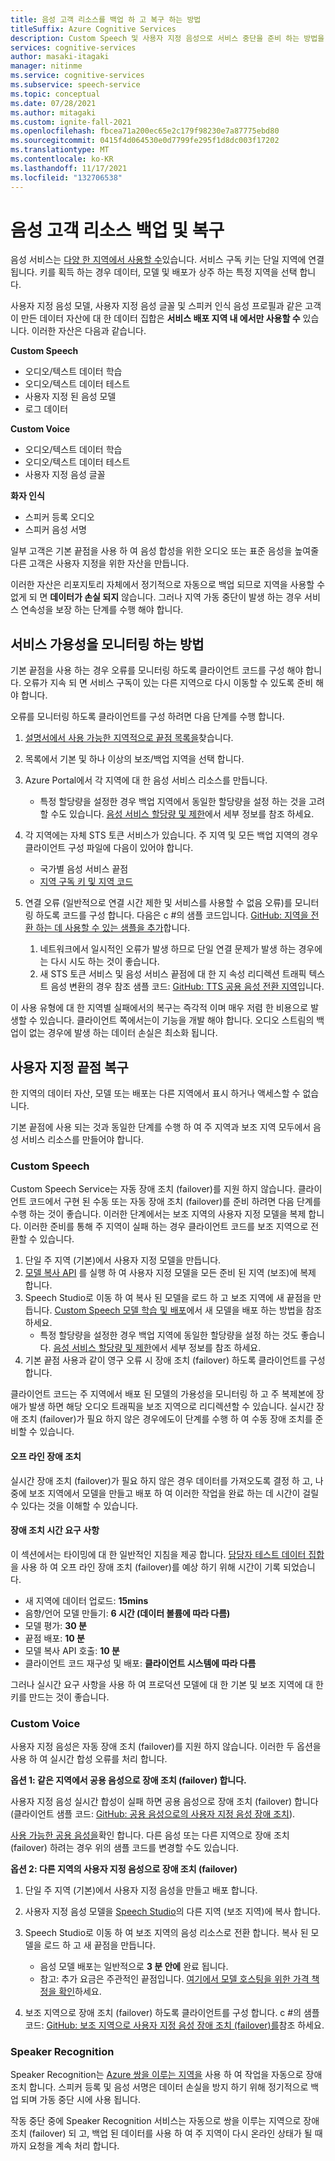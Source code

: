 ```yaml
---
title: 음성 고객 리소스를 백업 하 고 복구 하는 방법
titleSuffix: Azure Cognitive Services
description: Custom Speech 및 사용자 지정 음성으로 서비스 중단을 준비 하는 방법을 알아봅니다.
services: cognitive-services
author: masaki-itagaki
manager: nitinme
ms.service: cognitive-services
ms.subservice: speech-service
ms.topic: conceptual
ms.date: 07/28/2021
ms.author: mitagaki
ms.custom: ignite-fall-2021
ms.openlocfilehash: fbcea71a200ec65e2c179f98230e7a87775ebd80
ms.sourcegitcommit: 0415f4d064530e0d7799fe295f1d8dc003f17202
ms.translationtype: MT
ms.contentlocale: ko-KR
ms.lasthandoff: 11/17/2021
ms.locfileid: "132706538"
---
```

# <a name="back-up-and-recover-speech-customer-resources"></a>음성 고객 리소스 백업 및 복구

음성 서비스는 [다양 한 지역에서 사용할 수](./regions.md)있습니다. 서비스 구독 키는 단일 지역에 연결 됩니다. 키를 획득 하는 경우 데이터, 모델 및 배포가 상주 하는 특정 지역을 선택 합니다.

사용자 지정 음성 모델, 사용자 지정 음성 글꼴 및 스피커 인식 음성 프로필과 같은 고객이 만든 데이터 자산에 대 한 데이터 집합은 **서비스 배포 지역 내 에서만 사용할 수** 있습니다. 이러한 자산은 다음과 같습니다.

**Custom Speech**
-   오디오/텍스트 데이터 학습
-   오디오/텍스트 데이터 테스트
-   사용자 지정 된 음성 모델
-   로그 데이터

**Custom Voice**
-   오디오/텍스트 데이터 학습
-   오디오/텍스트 데이터 테스트
-   사용자 지정 음성 글꼴

**화자 인식**
- 스피커 등록 오디오
- 스피커 음성 서명

일부 고객은 기본 끝점을 사용 하 여 음성 합성을 위한 오디오 또는 표준 음성을 높여줄 다른 고객은 사용자 지정을 위한 자산을 만듭니다.

이러한 자산은 리포지토리 자체에서 정기적으로 자동으로 백업 되므로 지역을 사용할 수 없게 되 면 **데이터가 손실 되지** 않습니다. 그러나 지역 가동 중단이 발생 하는 경우 서비스 연속성을 보장 하는 단계를 수행 해야 합니다.

## <a name="how-to-monitor-service-availability"></a>서비스 가용성을 모니터링 하는 방법

기본 끝점을 사용 하는 경우 오류를 모니터링 하도록 클라이언트 코드를 구성 해야 합니다. 오류가 지속 되 면 서비스 구독이 있는 다른 지역으로 다시 이동할 수 있도록 준비 해야 합니다.

오류를 모니터링 하도록 클라이언트를 구성 하려면 다음 단계를 수행 합니다.

1.  [설명서에서 사용 가능한 지역적으로 끝점 목록을](./rest-speech-to-text.md)찾습니다.
2.  목록에서 기본 및 하나 이상의 보조/백업 지역을 선택 합니다.
3. Azure Portal에서 각 지역에 대 한 음성 서비스 리소스를 만듭니다.
    -  특정 할당량을 설정한 경우 백업 지역에서 동일한 할당량을 설정 하는 것을 고려할 수도 있습니다. [음성 서비스 할당량 및 제한](./speech-services-quotas-and-limits.md)에서 세부 정보를 참조 하세요.

4.  각 지역에는 자체 STS 토큰 서비스가 있습니다. 주 지역 및 모든 백업 지역의 경우 클라이언트 구성 파일에 다음이 있어야 합니다.
    -  국가별 음성 서비스 끝점
    -  [지역 구독 키 및 지역 코드](./rest-speech-to-text.md)

5.  연결 오류 (일반적으로 연결 시간 제한 및 서비스를 사용할 수 없음 오류)를 모니터링 하도록 코드를 구성 합니다. 다음은 c #의 샘플 코드입니다. [GitHub: 지역을 전환 하는 데 사용할 수 있는 샘플을 추가](https://github.com/Azure-Samples/cognitive-services-speech-sdk/blob/fa6428a0837779cbeae172688e0286625e340942/samples/csharp/sharedcontent/console/speech_recognition_samples.cs#L965)합니다.

    1.  네트워크에서 일시적인 오류가 발생 하므로 단일 연결 문제가 발생 하는 경우에는 다시 시도 하는 것이 좋습니다.
    2.  새 STS 토큰 서비스 및 음성 서비스 끝점에 대 한 지 속성 리디렉션 트래픽 텍스트 음성 변환의 경우 참조 샘플 코드: [GitHub: TTS 공용 음성 전환 지역](https://github.com/Azure-Samples/cognitive-services-speech-sdk/blob/master/samples/csharp/sharedcontent/console/speech_synthesis_samples.cs#L880)입니다.

이 사용 유형에 대 한 지역별 실패에서의 복구는 즉각적 이며 매우 저렴 한 비용으로 발생할 수 있습니다. 클라이언트 쪽에서는이 기능을 개발 해야 합니다. 오디오 스트림의 백업이 없는 경우에 발생 하는 데이터 손실은 최소화 됩니다.

## <a name="custom-endpoint-recovery"></a>사용자 지정 끝점 복구

한 지역의 데이터 자산, 모델 또는 배포는 다른 지역에서 표시 하거나 액세스할 수 없습니다.

기본 끝점에 사용 되는 것과 동일한 단계를 수행 하 여 주 지역과 보조 지역 모두에서 음성 서비스 리소스를 만들어야 합니다.

### <a name="custom-speech"></a>Custom Speech

Custom Speech Service는 자동 장애 조치 (failover)를 지원 하지 않습니다. 클라이언트 코드에서 구현 된 수동 또는 자동 장애 조치 (failover)를 준비 하려면 다음 단계를 수행 하는 것이 좋습니다. 이러한 단계에서는 보조 지역의 사용자 지정 모델을 복제 합니다. 이러한 준비를 통해 주 지역이 실패 하는 경우 클라이언트 코드를 보조 지역으로 전환할 수 있습니다.

1.  단일 주 지역 (기본)에서 사용자 지정 모델을 만듭니다.
2.  [모델 복사 API](https://eastus2.dev.cognitive.microsoft.com/docs/services/speech-to-text-api-v3-0/operations/CopyModelToSubscription) 를 실행 하 여 사용자 지정 모델을 모든 준비 된 지역 (보조)에 복제 합니다.
3.  Speech Studio로 이동 하 여 복사 된 모델을 로드 하 고 보조 지역에 새 끝점을 만듭니다. [Custom Speech 모델 학습 및 배포](./how-to-custom-speech-train-model.md)에서 새 모델을 배포 하는 방법을 참조 하세요.
    -  특정 할당량을 설정한 경우 백업 지역에 동일한 할당량을 설정 하는 것도 좋습니다. [음성 서비스 할당량 및 제한](./speech-services-quotas-and-limits.md)에서 세부 정보를 참조 하세요.
4.  기본 끝점 사용과 같이 영구 오류 시 장애 조치 (failover) 하도록 클라이언트를 구성 합니다.

클라이언트 코드는 주 지역에서 배포 된 모델의 가용성을 모니터링 하 고 주 복제본에 장애가 발생 하면 해당 오디오 트래픽을 보조 지역으로 리디렉션할 수 있습니다. 실시간 장애 조치 (failover)가 필요 하지 않은 경우에도이 단계를 수행 하 여 수동 장애 조치를 준비할 수 있습니다.

#### <a name="offline-failover"></a>오프 라인 장애 조치

실시간 장애 조치 (failover)가 필요 하지 않은 경우 데이터를 가져오도록 결정 하 고, 나중에 보조 지역에서 모델을 만들고 배포 하 여 이러한 작업을 완료 하는 데 시간이 걸릴 수 있다는 것을 이해할 수 있습니다.

#### <a name="failover-time-requirements"></a>장애 조치 시간 요구 사항

이 섹션에서는 타이밍에 대 한 일반적인 지침을 제공 합니다. [담당자 테스트 데이터 집합](https://github.com/microsoft/Cognitive-Custom-Speech-Service)을 사용 하 여 오프 라인 장애 조치 (failover)를 예상 하기 위해 시간이 기록 되었습니다.

-   새 지역에 데이터 업로드: **15mins**
-   음향/언어 모델 만들기: **6 시간 (데이터 볼륨에 따라 다름)**
-   모델 평가: **30 분**
-   끝점 배포: **10 분**
-   모델 복사 API 호출: **10 분**
-   클라이언트 코드 재구성 및 배포: **클라이언트 시스템에 따라 다름**

그러나 실시간 요구 사항을 사용 하 여 프로덕션 모델에 대 한 기본 및 보조 지역에 대 한 키를 만드는 것이 좋습니다.

### <a name="custom-voice"></a>Custom Voice

사용자 지정 음성은 자동 장애 조치 (failover)를 지원 하지 않습니다. 이러한 두 옵션을 사용 하 여 실시간 합성 오류를 처리 합니다.

**옵션 1: 같은 지역에서 공용 음성으로 장애 조치 (failover) 합니다.**

사용자 지정 음성 실시간 합성이 실패 하면 공용 음성으로 장애 조치 (failover) 합니다 (클라이언트 샘플 코드: [GitHub: 공용 음성으로의 사용자 지정 음성 장애 조치](https://github.com/Azure-Samples/cognitive-services-speech-sdk/blob/master/samples/csharp/sharedcontent/console/speech_synthesis_samples.cs#L899)).

[사용 가능한 공용 음성을](./language-support.md#neural-voices)확인 합니다. 다른 음성 또는 다른 지역으로 장애 조치 (failover) 하려는 경우 위의 샘플 코드를 변경할 수도 있습니다.

**옵션 2: 다른 지역의 사용자 지정 음성으로 장애 조치 (failover)**

1.  단일 주 지역 (기본)에서 사용자 지정 음성을 만들고 배포 합니다.
2.  사용자 지정 음성 모델을 [Speech Studio](https://speech.microsoft.com)의 다른 지역 (보조 지역)에 복사 합니다.
3.  Speech Studio로 이동 하 여 보조 지역의 음성 리소스로 전환 합니다. 복사 된 모델을 로드 하 고 새 끝점을 만듭니다.
    -   음성 모델 배포는 일반적으로 **3 분 안에** 완료 됩니다.
    -   참고: 추가 요금은 주관적인 끝점입니다. [여기에서 모델 호스팅을 위한 가격 책정을 확인](https://azure.microsoft.com/pricing/details/cognitive-services/speech-services/)하세요.

4.  보조 지역으로 장애 조치 (failover) 하도록 클라이언트를 구성 합니다. c #의 샘플 코드: [GitHub: 보조 지역으로 사용자 지정 음성 장애 조치 (failover)를](https://github.com/Azure-Samples/cognitive-services-speech-sdk/blob/master/samples/csharp/sharedcontent/console/speech_synthesis_samples.cs#L920)참조 하세요.

### <a name="speaker-recognition"></a>Speaker Recognition

Speaker Recognition는 [Azure 쌍을 이루는 지역을](../../best-practices-availability-paired-regions.md) 사용 하 여 작업을 자동으로 장애 조치 합니다. 스피커 등록 및 음성 서명은 데이터 손실을 방지 하기 위해 정기적으로 백업 되며 가동 중단 시에 사용 됩니다.

작동 중단 중에 Speaker Recognition 서비스는 자동으로 쌍을 이루는 지역으로 장애 조치 (failover) 되 고, 백업 된 데이터를 사용 하 여 주 지역이 다시 온라인 상태가 될 때까지 요청을 계속 처리 합니다.